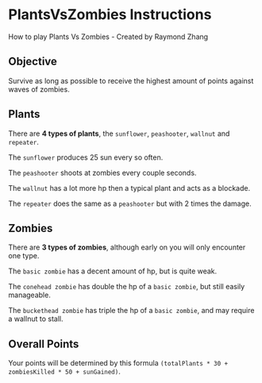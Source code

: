 # PlantsVsZombies Instructions
How to play Plants Vs Zombies - Created by Raymond Zhang

## Objective
Survive as long as possible to receive the highest amount of points against waves of zombies.

## Plants
There are **4 types of plants**, the `sunflower`, `peashooter`, `wallnut` and `repeater`.

The `sunflower` produces 25 sun every so often.

The `peashooter` shoots at zombies every couple seconds.

The `wallnut` has a lot more hp then a typical plant and acts as a blockade.

The `repeater` does the same as a `peashooter` but with 2 times the damage.

## Zombies
There are **3 types of zombies**, although early on you will only encounter one type.

The `basic zombie` has a decent amount of hp, but is quite weak.

The `conehead zombie` has double the hp of a `basic zombie`, but still easily manageable.

The `buckethead zombie` has triple the hp of a `basic zombie`, and may require a wallnut to stall.

## Overall Points
Your points will be determined by this formula `(totalPlants * 30 + zombiesKilled * 50 + sunGained)`.
